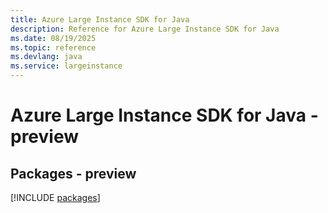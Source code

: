 ```yaml
---
title: Azure Large Instance SDK for Java
description: Reference for Azure Large Instance SDK for Java
ms.date: 08/19/2025
ms.topic: reference
ms.devlang: java
ms.service: largeinstance
---
```

# Azure Large Instance SDK for Java - preview
## Packages - preview
[!INCLUDE [packages](large-instance-index.md)]